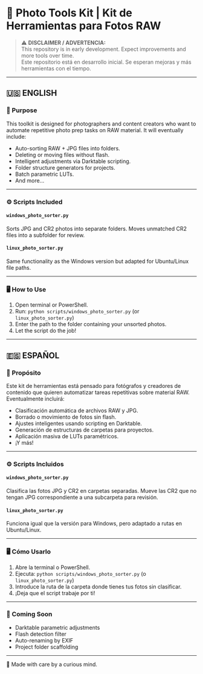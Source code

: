 # 📸 Photo Tools Kit | Kit de Herramientas para Fotos RAW

> ⚠️ **DISCLAIMER / ADVERTENCIA:**  
> This repository is in early development. Expect improvements and more tools over time.  
> Este repositorio está en desarrollo inicial. Se esperan mejoras y más herramientas con el tiempo.

---

## 🇺🇸 ENGLISH

### 🎯 Purpose
This toolkit is designed for photographers and content creators who want to automate repetitive photo prep tasks on RAW material. It will eventually include:

- Auto-sorting RAW + JPG files into folders.
- Deleting or moving files without flash.
- Intelligent adjustments via Darktable scripting.
- Folder structure generators for projects.
- Batch parametric LUTs.
- And more...

---

### ⚙️ Scripts Included

#### `windows_photo_sorter.py`
Sorts JPG and CR2 photos into separate folders. Moves unmatched CR2 files into a subfolder for review.

#### `linux_photo_sorter.py`
Same functionality as the Windows version but adapted for Ubuntu/Linux file paths.

---

### 🖥️ How to Use

1. Open terminal or PowerShell.
2. Run: `python scripts/windows_photo_sorter.py` (or `linux_photo_sorter.py`)
3. Enter the path to the folder containing your unsorted photos.
4. Let the script do the job!

---

## 🇪🇸 ESPAÑOL

### 🎯 Propósito
Este kit de herramientas está pensado para fotógrafos y creadores de contenido que quieren automatizar tareas repetitivas sobre material RAW. Eventualmente incluirá:

- Clasificación automática de archivos RAW y JPG.
- Borrado o movimiento de fotos sin flash.
- Ajustes inteligentes usando scripting en Darktable.
- Generación de estructuras de carpetas para proyectos.
- Aplicación masiva de LUTs paramétricos.
- ¡Y más!

---

### ⚙️ Scripts Incluidos

#### `windows_photo_sorter.py`
Clasifica las fotos JPG y CR2 en carpetas separadas. Mueve las CR2 que no tengan JPG correspondiente a una subcarpeta para revisión.

#### `linux_photo_sorter.py`
Funciona igual que la versión para Windows, pero adaptado a rutas en Ubuntu/Linux.

---

### 🖥️ Cómo Usarlo

1. Abre la terminal o PowerShell.
2. Ejecuta: `python scripts/windows_photo_sorter.py` (o `linux_photo_sorter.py`)
3. Introduce la ruta de la carpeta donde tienes tus fotos sin clasificar.
4. ¡Deja que el script trabaje por ti!


---

### 📌 Coming Soon

- Darktable parametric adjustments
- Flash detection filter
- Auto-renaming by EXIF
- Project folder scaffolding

---

🌱 Made with care by a curious mind.
